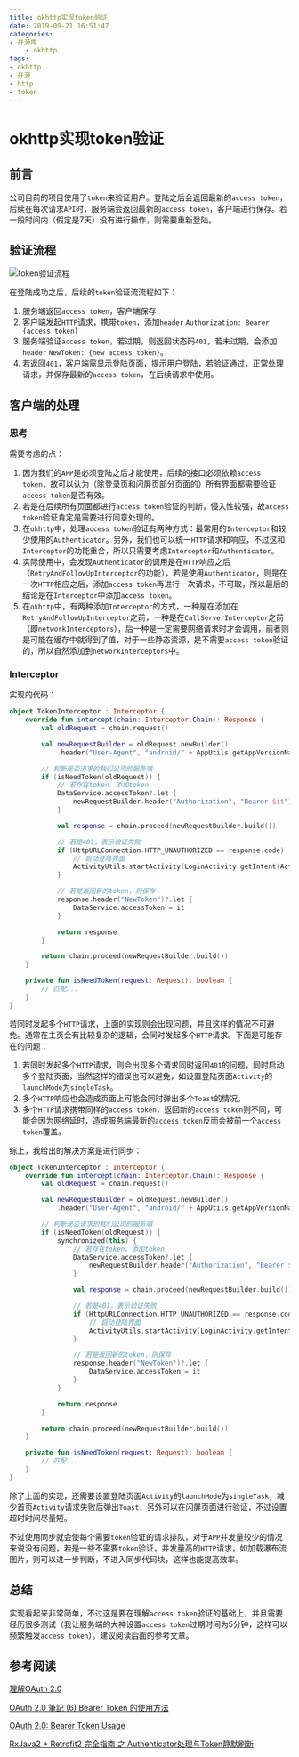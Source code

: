 ```yaml
---
title: okhttp实现token验证
date: 2019-09-21 16:51:47
categories:
- 开源库
    - okhttp
tags:
- okhttp
- 开源
- http
- token
---
```


# okhttp实现token验证

## 前言

公司目前的项目使用了`token`来验证用户。登陆之后会返回最新的`access token`，后续在每次请求`API`时，服务端会返回最新的`access token`，客户端进行保存。若一段时间内（假定是7天）没有进行操作，则需要重新登陆。

## 验证流程

![token验证流程](token验证流程.png)

在登陆成功之后，后续的`token`验证流流程如下：

1. 服务端返回`access token`，客户端保存
2. 客户端发起`HTTP`请求，携带`token`，添加`header` `Authorization: Bearer {access token}`
3. 服务端验证`access token`，若过期，则返回状态码`401`，若未过期，会添加`header` `NewToken: {new access token}`。
4. 若返回`401`，客户端需显示登陆页面，提示用户登陆，若验证通过，正常处理请求，并保存最新的`access token`，在后续请求中使用。

## 客户端的处理

### 思考

需要考虑的点：

1. 因为我们的`APP`是必须登陆之后才能使用，后续的接口必须依赖`access token`，故可以认为（除登录页和闪屏页部分页面的）所有界面都需要验证`access token`是否有效。
2. 若是在后续所有页面都进行`access token`验证的判断，侵入性较强，故`access token`验证肯定是需要进行同意处理的。
3. 在`okhttp`中，处理`access token`验证有两种方式：最常用的`Interceptor`和较少使用的`Authenticator`。另外，我们也可以统一`HTTP`请求和响应，不过这和`Interceptor`的功能重合，所以只需要考虑`Interceptor`和`Authenticator`。
4. 实际使用中，会发现`Authenticator`的调用是在`HTTP`响应之后（`RetryAndFollowUpInterceptor`的功能），若是使用`Authenticator`，则是在一次`HTTP`相应之后，添加`access token`再进行一次请求，不可取，所以最后的结论是在`Interceptor`中添加`access token`。
5. 在`okhttp`中，有两种添加`Interceptor`的方式，一种是在添加在`RetryAndFollowUpInterceptor`之前，一种是在`CallServerInterceptor`之前（即`networkInterceptors`），后一种是一定需要网络请求时才会调用，前者则是可能在缓存中就得到了值，对于一些静态资源，是不需要`access token`验证的，所以自然添加到`networkInterceptors`中。

### Interceptor

实现的代码：

```kotlin
object TokenInterceptor : Interceptor {
    override fun intercept(chain: Interceptor.Chain): Response {
        val oldRequest = chain.request()

        val newRequestBuilder = oldRequest.newBuilder()
            .header("User-Agent", "android/" + AppUtils.getAppVersionName())

        // 判断是否请求的我们公司的服务端
        if (isNeedToken(oldRequest)) {
            // 若存在token，添加token
            DataService.accessToken?.let {
                newRequestBuilder.header("Authorization", "Bearer $it")
            }

            val response = chain.proceed(newRequestBuilder.build())

            // 若是401，表示验证失败
            if (HttpURLConnection.HTTP_UNAUTHORIZED == response.code) {
                // 启动登陆界面
                ActivityUtils.startActivity(LoginActivity.getIntent(ActivityUtils.getTopActivity()))
            }

            // 若是返回新的token，则保存
            response.header("NewToken")?.let {
                DataService.accessToken = it
            }

            return response
        }

        return chain.proceed(newRequestBuilder.build())
    }

    private fun isNeedToken(request: Request): boolean {
        // 匹配...
    }
}
```

若同时发起多个`HTTP`请求，上面的实现则会出现问题，并且这样的情况不可避免。通常在主页会有比较复杂的逻辑，会同时发起多个`HTTP`请求。下面是可能存在的问题：

1. 若同时发起多个`HTTP`请求，则会出现多个请求同时返回`401`的问题，同时启动多个登陆页面，当然这样的错误也可以避免，如设置登陆页面`Activity`的`launchMode`为`singleTask`。
2. 多个`HTTP`响应也会造成页面上可能会同时弹出多个`Toast`的情况。
3. 多个`HTTP`请求携带同样的`access token`，返回新的`access token`则不同，可能会因为网络延时，造成服务端最新的`access token`反而会被前一个`access token`覆盖。

综上，我给出的解决方案是进行同步：

```kotlin
object TokenInterceptor : Interceptor {
    override fun intercept(chain: Interceptor.Chain): Response {
        val oldRequest = chain.request()

        val newRequestBuilder = oldRequest.newBuilder()
            .header("User-Agent", "android/" + AppUtils.getAppVersionName())

        // 判断是否请求的我们公司的服务端
        if (isNeedToken(oldRequest)) {
            synchronized(this) {
                // 若存在token，添加token
                DataService.accessToken?.let {
                    newRequestBuilder.header("Authorization", "Bearer $it")
                }

                val response = chain.proceed(newRequestBuilder.build())

                // 若是401，表示验证失败
                if (HttpURLConnection.HTTP_UNAUTHORIZED == response.code) {
                    // 启动登陆界面
                    ActivityUtils.startActivity(LoginActivity.getIntent(ActivityUtils.getTopActivity()))
                }

                // 若是返回新的token，则保存
                response.header("NewToken")?.let {
                    DataService.accessToken = it
                }
            }

            return response
        }

        return chain.proceed(newRequestBuilder.build())
    }

    private fun isNeedToken(request: Request): boolean {
        // 匹配...
    }
}
```

除了上面的实现，还需要设置登陆页面`Activity`的`launchMode`为`singleTask`，减少首页`Activity`请求失败后弹出`Toast`，另外可以在闪屏页面进行验证，不过设置超时时间尽量短。

不过使用同步就会使每个需要`token`验证的请求排队，对于`APP`并发量较少的情况来说没有问题，若是一些不需要`token`验证，并发量高的`HTTP`请求，如加载瀑布流图片，则可以进一步判断，不进入同步代码块，这样也能提高效率。

## 总结

实现看起来非常简单，不过这是要在理解`access token`验证的基础上，并且需要经历很多测试（我让服务端的大神设置`access token`过期时间为5分钟，这样可以频繁触发`access token`）。建议阅读后面的参考文章。

## 参考阅读

[理解OAuth 2.0](http://www.ruanyifeng.com/blog/2014/05/oauth_2_0.html)

[OAuth 2.0 筆記 (6) Bearer Token 的使用方法](http://www.blog.chinaunix.net/uid-9162199-id-4694665.html)

[OAuth 2.0: Bearer Token Usage](https://www.cnblogs.com/XiongMaoMengNan/p/6785155.html)

[RxJava2 + Retrofit2 完全指南 之 Authenticator处理与Token静默刷新](https://www.jianshu.com/p/7a2d2d7497a1)

